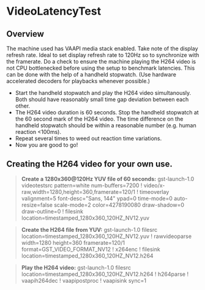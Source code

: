 # VideoLatencyTest

## Overview
The machine used has VAAPI media stack enabled. Take note of the display refresh rate. Ideal to set display refresh rate to 120Hz so to synchronize with the framerate.
Do a check to ensure the machine playing the H264 video is not CPU bottlenecked before using the setup to benchmark latencies. This can be done with the help of a handheld stopwatch. (Use hardware accelerated decoders for playbacks whenever possible.)
- Start the handheld stopwatch and play the H264 video simultanously. Both should have reasonably small time gap deviation between each other.
- The H264 video duration is 60 seconds. Stop the handheld stopwatch at the 60 second mark of the H264 video. The time difference on the handheld stopwatch should be within a reasonable number (e.g. human reaction <100ms).
- Repeat several times to weed out reaction time variations.
- Now you are good to go!

## Creating the H264 video for your own use.
> **Create a 1280x360@120Hz YUV file of 60 seconds:** gst-launch-1.0 videotestsrc pattern=white num-buffers=7200 ! video/x-raw,width=1280,height=360,framerate=120/1 ! timeoverlay valignment=5 font-desc="Sans, 144" ypad=0 time-mode=0 auto-resize=false scale-mode=2 color=4278190080 draw-shadow=0 draw-outline=0 ! filesink location=timestamped_1280x360_120HZ_NV12.yuv

> **Create the H264 file from YUV:** gst-launch-1.0 filesrc location=timestamped_1280x360_120HZ_NV12.yuv ! rawvideoparse width=1280 height=360 framerate=120/1 format=GST_VIDEO_FORMAT_NV12 ! x264enc ! filesink location=timestamped_1280x360_120HZ_NV12.h264

> **Play the H264 video:** gst-launch-1.0 filesrc location=timestamped_1280x360_120HZ_NV12.h264 ! h264parse ! vaapih264dec ! vaapipostproc ! vaapisink sync=1
